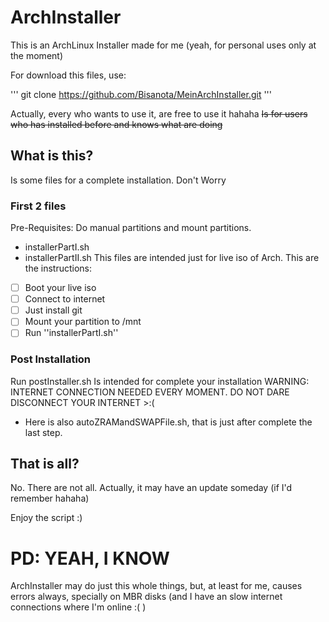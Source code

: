 # ArchInstaller
This is an ArchLinux Installer made for me (yeah, for personal uses only at the moment)

For download this files, use:


'''
git clone https://github.com/Bisanota/MeinArchInstaller.git
'''

Actually, every who wants to use it, are free to use it hahaha
~~Is for users who has installed before and knows what are doing~~
## What is this?

Is some files for a complete installation. Don't Worry
### First 2 files
Pre-Requisites: Do manual partitions and mount partitions.
- installerPartI.sh
- installerPartII.sh
This files are intended just for live iso of Arch. This are the instructions:
- [ ] Boot your live iso
- [ ] Connect to internet
- [ ] Just install git
- [ ] Mount your partition to /mnt
- [ ] Run ''installerPartI.sh''

### Post Installation
Run postInstaller.sh
Is intended for complete your installation
WARNING: INTERNET CONNECTION NEEDED EVERY MOMENT. DO NOT DARE DISCONNECT YOUR INTERNET >:(
- Here is also autoZRAMandSWAPFile.sh, that is just after complete the last step.

That is all?
------------
No. There are not all.
Actually, it may have an update someday (if I'd remember hahaha)

Enjoy the script :)


# PD: YEAH, I KNOW
ArchInstaller may do just this whole things, but, at least for me, causes errors always, specially on MBR disks (and I have an slow internet connections where I'm online :( )

